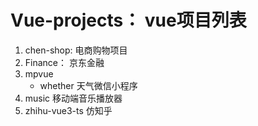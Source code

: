 # Vue-projects： vue项目列表
1. chen-shop: 电商购物项目
2. Finance： 京东金融
3. mpvue 
    - whether 天气微信小程序
4. music 移动端音乐播放器
5. zhihu-vue3-ts 仿知乎

